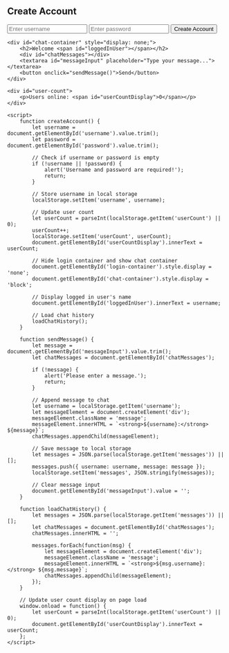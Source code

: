 <!DOCTYPE html>
<html lang="en">
<head>
    <meta charset="UTF-8">
    <meta name="viewport" content="width=device-width, initial-scale=1.0">
    <title>Chat Application</title>
    <link rel="stylesheet" href="styles.css">
</head>
<body>
    <div id="login-container">
        <h2>Create Account</h2>
        <input type="text" id="username" placeholder="Enter username">
        <input type="password" id="password" placeholder="Enter password">
        <button onclick="createAccount()">Create Account</button>
    </div>

    <div id="chat-container" style="display: none;">
        <h2>Welcome <span id="loggedInUser"></span></h2>
        <div id="chatMessages"></div>
        <textarea id="messageInput" placeholder="Type your message..."></textarea>
        <button onclick="sendMessage()">Send</button>
    </div>

    <div id="user-count">
        <p>Users online: <span id="userCountDisplay">0</span></p>
    </div>

    <script>
        function createAccount() {
            let username = document.getElementById('username').value.trim();
            let password = document.getElementById('password').value.trim();

            // Check if username or password is empty
            if (!username || !password) {
                alert('Username and password are required!');
                return;
            }

            // Store username in local storage
            localStorage.setItem('username', username);

            // Update user count
            let userCount = parseInt(localStorage.getItem('userCount') || 0);
            userCount++;
            localStorage.setItem('userCount', userCount);
            document.getElementById('userCountDisplay').innerText = userCount;

            // Hide login container and show chat container
            document.getElementById('login-container').style.display = 'none';
            document.getElementById('chat-container').style.display = 'block';

            // Display logged in user's name
            document.getElementById('loggedInUser').innerText = username;

            // Load chat history
            loadChatHistory();
        }

        function sendMessage() {
            let message = document.getElementById('messageInput').value.trim();
            let chatMessages = document.getElementById('chatMessages');

            if (!message) {
                alert('Please enter a message.');
                return;
            }

            // Append message to chat
            let username = localStorage.getItem('username');
            let messageElement = document.createElement('div');
            messageElement.className = 'message';
            messageElement.innerHTML = `<strong>${username}:</strong> ${message}`;
            chatMessages.appendChild(messageElement);

            // Save message to local storage
            let messages = JSON.parse(localStorage.getItem('messages')) || [];
            messages.push({ username: username, message: message });
            localStorage.setItem('messages', JSON.stringify(messages));

            // Clear message input
            document.getElementById('messageInput').value = '';
        }

        function loadChatHistory() {
            let messages = JSON.parse(localStorage.getItem('messages')) || [];
            let chatMessages = document.getElementById('chatMessages');
            chatMessages.innerHTML = '';

            messages.forEach(function(msg) {
                let messageElement = document.createElement('div');
                messageElement.className = 'message';
                messageElement.innerHTML = `<strong>${msg.username}:</strong> ${msg.message}`;
                chatMessages.appendChild(messageElement);
            });
        }

        // Update user count display on page load
        window.onload = function() {
            let userCount = parseInt(localStorage.getItem('userCount') || 0);
            document.getElementById('userCountDisplay').innerText = userCount;
        };
    </script>
</body>
</html>
